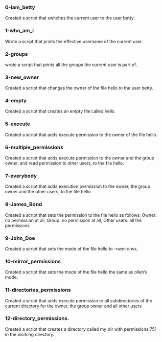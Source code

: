 ### 0-iam_betty
Created a script that switches the current user to the user betty.
### 1-who_am_i
Wrote a script that prints the effective username of the current user.
### 2-groups
wrote a script that prints all the groups the current user is part of.
### 3-new_owner 
Created a script that changes the owner of the file hello to the user betty.

### 4-empty 
Created a script that creates an empty file called hello.

### 5-execute
Created a script that adds execute permission to the owner of the file hello.

### 6-multiple_permissions
Created a script that adds execute permission to the owner and the group owner, and read permission to other users, to the file hello.

### 7-everybody
Created a script that adds execution permission to the owner, the group owner and the other users, to the file hello

### 8-James_Bond
Created a script that sets the permission to the file hello as follows: Owner: no permission at all, Group: no permission at all, Other users: all the permissions

### 9-John_Doe
Created a script that sets the mode of the file hello to -rwxr-x-wx.

### 10-mirror_permissions
Created a script that sets the mode of the file hello the same as olleh’s mode.

### 11-directories_permissions
Created a script that adds execute permission to all subdirectories of the current directory for the owner, the group owner and all other users
### 12-directory_permissions.
Created a script that creates a directory called my_dir with permissions 751 in the working directory.
